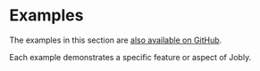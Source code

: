 # Examples

The examples in this section are
[also available on GitHub](https://github.com/DannyBen/jobly-examples).

Each example demonstrates a specific feature or aspect of Jobly.

